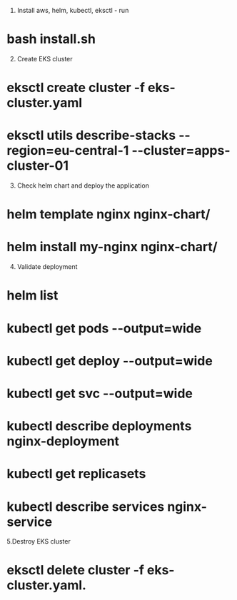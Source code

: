 1. Install aws, helm, kubectl, eksctl - run
# bash install.sh

2. Create EKS cluster
# eksctl create cluster -f eks-cluster.yaml
# eksctl utils describe-stacks --region=eu-central-1 --cluster=apps-cluster-01

3. Check helm chart and deploy the application
# helm template nginx nginx-chart/
# helm install my-nginx nginx-chart/

4. Validate deployment
# helm list
# kubectl get pods --output=wide
# kubectl get deploy --output=wide
# kubectl get svc --output=wide
# kubectl describe deployments nginx-deployment
# kubectl get replicasets
# kubectl describe services nginx-service

5.Destroy EKS cluster
# eksctl delete cluster -f eks-cluster.yaml.
